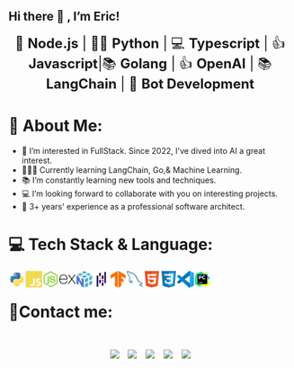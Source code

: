 ## Hi there 👋 , I’m Eric!

<div align="center">
  <span style="font-size: 24px; line-height: 1.5;">
    🐍 <b>Node.js</b> | 👩‍💻 <b>Python</b> | 💻 <b>Typescript</b> | 👍 <b>Javascript</b>|📚 <b>Golang</b> | 👍 <b>OpenAI</b> | 📚 <b>LangChain</b> | 📝 <b>Bot     
     Development</b> 
  </span>
</div>

# 💫 About Me:

- 🧠 I’m interested in FullStack. Since 2022, I've dived into AI a great interest.
- 👨🏽‍🏫 Currently learning LangChain, Go,& Machine Learning.
- 📚  I’m constantly learning new tools and techniques.
- 💻  I’m looking forward to collaborate with you on interesting projects.
- 🏢 3+ years' experience as a professional software architect.


# 💻 Tech Stack & Language:
<img align="left" alt="Python" width="30px" src="https://raw.githubusercontent.com/devicons/devicon/master/icons/python/python-original.svg">
<img align="left" alt="JavaScript" width="30px" src="https://raw.githubusercontent.com/devicons/devicon/master/icons/javascript/javascript-plain.svg">
<img align="left" alt="Node.js" width="30px" src="https://raw.githubusercontent.com/devicons/devicon/master/icons/nodejs/nodejs-original.svg">
<img align="left" alt="Express" width="30px" src="https://raw.githubusercontent.com/devicons/devicon/master/icons/express/express-original.svg">
<img align="left" alt="Numpy" width="30px" src="https://raw.githubusercontent.com/devicons/devicon/master/icons/numpy/numpy-original.svg">
<img align="left" alt="Pandas" width="30px" src="https://raw.githubusercontent.com/devicons/devicon/master/icons/pandas/pandas-original.svg">
<img align="left" alt="TensorFlow" width="30px" src="https://raw.githubusercontent.com/devicons/devicon/master/icons/tensorflow/tensorflow-original.svg">
<img align="left" alt="MySQL" width="30px" src="https://raw.githubusercontent.com/devicons/devicon/master/icons/mysql/mysql-original.svg">
<img align="left" alt="HTML5" width="30px" src="https://raw.githubusercontent.com/devicons/devicon/master/icons/html5/html5-original.svg" />
<img align="left" alt="CSS3" width="30px" src="https://raw.githubusercontent.com/devicons/devicon/master/icons/css3/css3-original.svg" />
<img align="left" alt="Visual Studio Code" width="30px" src="https://raw.githubusercontent.com/devicons/devicon/master/icons/vscode/vscode-original.svg">
<img align="left" alt="PyCharm" width="30px" src="https://raw.githubusercontent.com/devicons/devicon/master/icons/pycharm/pycharm-original.svg">
<br>

# 💌Contact me:
<div style="align-center">
     <p align="center" style="margin-top: 50px;">
          <a href="https://www.linkedin.com/in/" target="_blank" rel="noopener noreferrer"><img src="https://img.icons8.com/fluency/2x/linkedin.png" width="60" /></a>
          &nbsp;&nbsp;
          <a href="mailto:blacktigerbusinesswork@gmail.com" target="_blank" rel="noopener noreferrer"><img src="https://img.icons8.com/fluency/2x/gmail-new.png" width="60" /></a>
          &nbsp;&nbsp;
          <a href="https://join.skype.com/invite/CYkjV9PBFlcT" target="_blank" rel="noopener noreferrer"><img src="https://img.icons8.com/color/2x/skype.png" width="60" /></a>
          &nbsp;&nbsp;
          <a href="https://discord.gg/7e6puTtg" target="_blank" rel="noopener noreferrer"><img src="https://img.icons8.com/color/2x/discord.png" width="60" /></a>
          &nbsp;&nbsp;
          <a href="https://t.me/erossdev0220" target="_blank" rel="noopener noreferrer"><img src="https://img.icons8.com/color/2x/telegram-app.png" width="60" /></a>
        </p>
</div>


<!---
bmarroc/bmarroc is a ✨ special ✨ repository because its `README.md` (this file) appears on your GitHub profile.
You can click the Preview link to take a look at your changes.
--->
